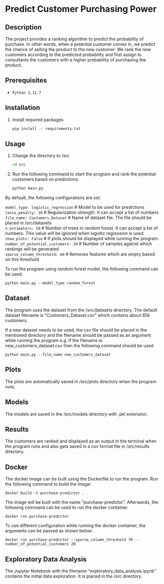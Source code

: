 # Predict Customer Purchasing Power 

## Description
The project provides a ranking algorithm to predict the probability of purchase.
In other words, when a potential customer comes in, 
we predict the chance of selling the product to the new customer. 
We rank the new customers according to the predicted probability and 
first assign to consultants the customers with a higher probability 
of purchasing the product.

## Prerequisites
- `Python 3.11.7`

## Installation

1. Install required packages
    ```bash
    pip install -r requirements.txt
   
## Usage
1. Change the directory to /src
    ```bash
    cd src

2. Run the following command to start the program and rank the potential customers 
based on predictions:
    ```bash
    python main.py 

By default, the following configurations are set:

`model_type: logistic_regression` # Model to be used for predictions<br />
`lasso_penalty: 10` # Regularization strength. It can accept a list of numbers<br />
`file_name: Customers_Dataset` # Name of dataset file. 
The file should be placed in /src/datasets<br />
`n_estimators: 50` # Number of trees in random forest. It can accept a list of numbers. 
This value will be ignored when logistic regression is used. <br />
`show_plots: False` # If plots should be displayed while running the program. <br />
`number_of_potential_customers: 20` # Number of samples against which rankings 
will be generated<br />
`sparse_column_threshold: 60` # Removes features which are empty based on this threshold<br />

To run the program using random forest model, the following command can be
used:<br />

   `python main.py --model_type random_forest`

## Dataset
The program uses the dataset from the /src/datasets directory. The default dataset 
filename is "Customers_Dataset.csv" which
contains about 85k customers. 

If a new dataset needs to be used, the csv file 
should be placed in the mentioned directory and the filename should be passed as an 
argument while running the program e.g. If the filename is 
new_customers_dataset.csv then the following command should be used<br />

`python main.py --file_name new_customers_dataset`

## Plots
The plots are automatically saved in /src/plots directory when the 
program runs.

## Models
The models are saved in the /src/models directory with .pkl extension.

## Results
The customers are ranked and displayed as an output in the terminal 
when the program runs and also gets saved in a csv format file in 
/src/results directory.

## Docker
The docker image can be built using the Dockerfile to run the program. 
Run the following command to build the image:

`docker build -t purchase-predictor .`   

The image will be built with the name "purchase-predictor". Afterwards, 
the following command can be used to run the docker container.

`docker run purchase-predictor`

To use different configuration while running the docker container, the 
arguments can be passed as shown below:

`docker run purchase-predictor --sparse_column_threshold 70 --number_of_potential_customers 20`

## Exploratory Data Analysis
The Jupyter Notebook with the filename "exploratory_data_analysis.ipynb" contains the
initial data exploration. It is placed in the /src directory.

   





